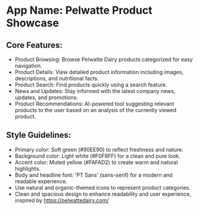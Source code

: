 # **App Name**: Pelwatte Product Showcase

## Core Features:

- Product Browsing: Browse Pelwatte Dairy products categorized for easy navigation.
- Product Details: View detailed product information including images, descriptions, and nutritional facts.
- Product Search: Find products quickly using a search feature.
- News and Updates: Stay informed with the latest company news, updates, and promotions.
- Product Recommendations: AI-powered tool suggesting relevant products to the user based on an analysis of the currently viewed product.

## Style Guidelines:

- Primary color: Soft green (#90EE90) to reflect freshness and nature.
- Background color: Light white (#F0F8FF) for a clean and pure look.
- Accent color: Muted yellow (#FAFAD2) to create warm and natural highlights.
- Body and headline font: 'PT Sans' (sans-serif) for a modern and readable experience.
- Use natural and organic-themed icons to represent product categories.
- Clean and spacious design to enhance readability and user experience, inspired by https://pelwattedairy.com/